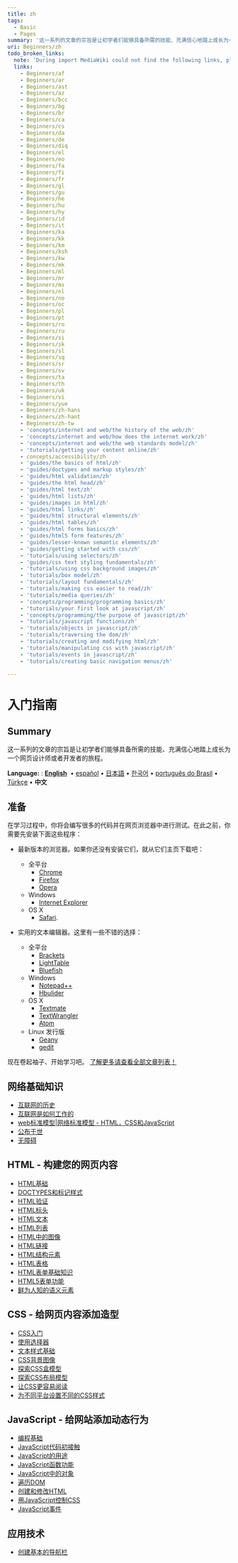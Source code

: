 ```yaml
---
title: zh
tags:
  - Basic
  - Pages
summary: '这一系列的文章的宗旨是让初学者们能够具备所需的技能、充满信心地踏上成长为一个网页设计师或者开发者的旅程。'
uri: Beginners/zh
todo_broken_links:
  note: 'During import MediaWiki could not find the following links, please fix and adjust this list.'
  links:
    - Beginners/af
    - Beginners/ar
    - Beginners/ast
    - Beginners/az
    - Beginners/bcc
    - Beginners/bg
    - Beginners/br
    - Beginners/ca
    - Beginners/cs
    - Beginners/da
    - Beginners/de
    - Beginners/diq
    - Beginners/el
    - Beginners/eo
    - Beginners/fa
    - Beginners/fi
    - Beginners/fr
    - Beginners/gl
    - Beginners/gu
    - Beginners/he
    - Beginners/hu
    - Beginners/hy
    - Beginners/id
    - Beginners/it
    - Beginners/ka
    - Beginners/kk
    - Beginners/km
    - Beginners/ksh
    - Beginners/kw
    - Beginners/mk
    - Beginners/ml
    - Beginners/mr
    - Beginners/ms
    - Beginners/nl
    - Beginners/no
    - Beginners/oc
    - Beginners/pl
    - Beginners/pt
    - Beginners/ro
    - Beginners/ru
    - Beginners/si
    - Beginners/sk
    - Beginners/sl
    - Beginners/sq
    - Beginners/sr
    - Beginners/sv
    - Beginners/ta
    - Beginners/th
    - Beginners/uk
    - Beginners/vi
    - Beginners/yue
    - Beginners/zh-hans
    - Beginners/zh-hant
    - Beginners/zh-tw
    - 'concepts/internet and web/the history of the web/zh'
    - 'concepts/internet and web/how does the internet work/zh'
    - 'concepts/internet and web/the web standards model/zh'
    - 'tutorials/getting your content online/zh'
    - concepts/accessibility/zh
    - 'guides/the basics of html/zh'
    - 'guides/doctypes and markup styles/zh'
    - 'guides/html validation/zh'
    - 'guides/the html head/zh'
    - 'guides/html text/zh'
    - 'guides/html lists/zh'
    - 'guides/images in html/zh'
    - 'guides/html links/zh'
    - 'guides/html structural elements/zh'
    - 'guides/html tables/zh'
    - 'guides/html forms basics/zh'
    - 'guides/html5 form features/zh'
    - 'guides/lesser-known semantic elements/zh'
    - 'guides/getting started with css/zh'
    - 'tutorials/using selectors/zh'
    - 'guides/css text styling fundamentals/zh'
    - 'tutorials/using css background images/zh'
    - 'tutorials/box model/zh'
    - 'tutorials/layout fundamentals/zh'
    - 'tutorials/making css easier to read/zh'
    - 'tutorials/media queries/zh'
    - 'concepts/programming/programming basics/zh'
    - 'tutorials/your first look at javascript/zh'
    - 'concepts/programming/the purpose of javascript/zh'
    - 'tutorials/javascript functions/zh'
    - 'tutorials/objects in javascript/zh'
    - 'tutorials/traversing the dom/zh'
    - 'tutorials/creating and modifying html/zh'
    - 'tutorials/manipulating css with javascript/zh'
    - 'tutorials/events in javascript/zh'
    - 'tutorials/creating basic navigation menus/zh'

---
```

# 入门指南

## Summary

这一系列的文章的宗旨是让初学者们能够具备所需的技能、充满信心地踏上成长为一个网页设计师或者开发者的旅程。

**Language:**
:   **[English](/Beginners)**  • <span lang="es">[español](/Beginners/es)</span> • <span lang="ja">[日本語](/Beginners/ja)</span> • <span lang="ko">[한국어](/Beginners/ko)</span> • <span lang="pt-br">[português do Brasil](/Beginners/pt-br)</span> • <span lang="tr">[Türkçe](/Beginners/tr)</span> • <span lang="zh">**中文**</span>

## 准备

在学习过程中，你将会编写很多的代码并在网页浏览器中进行测试。在此之前，你需要先安装下面这些程序：

-   最新版本的浏览器。如果你还没有安装它们，就从它们主页下载吧：
    -   全平台
        -   [Chrome](https://www.google.com/chrome)
        -   [Firefox](http://www.mozilla.org/firefox)
        -   [Opera](http://www.opera.com)
    -   Windows
        -   [Internet Explorer](http://microsoft.com/ie)
    -   OS X
        -   [Safari](http://www.apple.com/safari/).

-   实用的文本编辑器。这里有一些不错的选择：
    -   全平台
        -   [Brackets](http://brackets.io)
        -   [LightTable](http://www.lighttable.com)
        -   [Bluefish](http://bluefish.openoffice.nl/index.html)
    -   Windows
        -   [Notepad++](http://notepad-plus-plus.org/)
        -   [Hbulider](http://dcloud.io/)
    -   OS X
        -   [Textmate](https://github.com/textmate/textmate)
        -   [TextWrangler](http://www.barebones.com/products/textwrangler/)
        -   [Atom](https://atom.io/)
    -   Linux 发行版
        -   [Geany](http://www.geany.org/)
        -   [gedit](https://wiki.gnome.org/Apps/Gedit)

现在卷起袖子、开始学习吧。 [了解更多请查看全部文章列表！](/tutorials)

## 网络基础知识

-   [互联网的历史](/w/index.php?title=concepts/internet_and_web/the_history_of_the_web/zh&action=edit&redlink=1)
-   [互联网是如何工作的](/w/index.php?title=concepts/internet_and_web/how_does_the_internet_work/zh&action=edit&redlink=1)
-   [web标准模型|网络标准模型 - HTML，CSS和JavaScript](/w/index.php?title=concepts/internet_and_web/the_web_standards_model/zh&action=edit&redlink=1)
-   [公布于世](/w/index.php?title=tutorials/getting_your_content_online/zh&action=edit&redlink=1)
-   [无障碍](/w/index.php?title=concepts/accessibility/zh&action=edit&redlink=1)

## HTML - 构建您的网页内容

-   [HTML基础](/w/index.php?title=guides/the_basics_of_html/zh&action=edit&redlink=1)
-   [DOCTYPES和标记样式](/w/index.php?title=guides/doctypes_and_markup_styles/zh&action=edit&redlink=1)
-   [HTML验证](/w/index.php?title=guides/html_validation/zh&action=edit&redlink=1)
-   [HTML标头](/w/index.php?title=guides/the_html_head/zh&action=edit&redlink=1)
-   [HTML文本](/w/index.php?title=guides/html_text/zh&action=edit&redlink=1)
-   [HTML列表](/w/index.php?title=guides/html_lists/zh&action=edit&redlink=1)
-   [HTML中的图像](/w/index.php?title=guides/images_in_html/zh&action=edit&redlink=1)
-   [HTML链接](/w/index.php?title=guides/html_links/zh&action=edit&redlink=1)
-   [HTML结构元素](/w/index.php?title=guides/html_structural_elements/zh&action=edit&redlink=1)
-   [HTML表格](/w/index.php?title=guides/html_tables/zh&action=edit&redlink=1)
-   [HTML表单基础知识](/w/index.php?title=guides/html_forms_basics/zh&action=edit&redlink=1)
-   [HTML5表单功能](/w/index.php?title=guides/html5_form_features/zh&action=edit&redlink=1)
-   [鲜为人知的语义元素](/w/index.php?title=guides/lesser-known_semantic_elements/zh&action=edit&redlink=1)

## CSS - 给网页内容添加造型

-   [CSS入门](/w/index.php?title=guides/getting_started_with_css/zh&action=edit&redlink=1)
-   [使用选择器](/w/index.php?title=tutorials/using_selectors/zh&action=edit&redlink=1)
-   [文本样式基础](/w/index.php?title=guides/css_text_styling_fundamentals/zh&action=edit&redlink=1)
-   [CSS背景图像](/w/index.php?title=tutorials/using_css_background_images/zh&action=edit&redlink=1)
-   [探索CSS盒模型](/w/index.php?title=tutorials/box_model/zh&action=edit&redlink=1)
-   [探索CSS布局模型](/w/index.php?title=tutorials/layout_fundamentals/zh&action=edit&redlink=1)
-   [让CSS更容易阅读](/w/index.php?title=tutorials/making_css_easier_to_read/zh&action=edit&redlink=1)
-   [为不同平台设置不同的CSS样式](/w/index.php?title=tutorials/media_queries/zh&action=edit&redlink=1)

## JavaScript - 给网站添加动态行为

-   [编程基础](/w/index.php?title=concepts/programming/programming_basics/zh&action=edit&redlink=1)
-   [JavaScript代码初接触](/w/index.php?title=tutorials/your_first_look_at_javascript/zh&action=edit&redlink=1)
-   [JavaScript的用途](/w/index.php?title=concepts/programming/the_purpose_of_javascript/zh&action=edit&redlink=1)
-   [JavaScript函数功能](/w/index.php?title=tutorials/javascript_functions/zh&action=edit&redlink=1)
-   [JavaScript中的对象](/w/index.php?title=tutorials/objects_in_javascript/zh&action=edit&redlink=1)
-   [遍历DOM](/w/index.php?title=tutorials/traversing_the_dom/zh&action=edit&redlink=1)
-   [创建和修改HTML](/w/index.php?title=tutorials/creating_and_modifying_html/zh&action=edit&redlink=1)
-   [用JavaScript控制CSS](/w/index.php?title=tutorials/manipulating_css_with_javascript/zh&action=edit&redlink=1)
-   [JavaScript事件](/w/index.php?title=tutorials/events_in_javascript/zh&action=edit&redlink=1)

## 应用技术

-   [创建基本的导航栏](/w/index.php?title=tutorials/creating_basic_navigation_menus/zh&action=edit&redlink=1)

